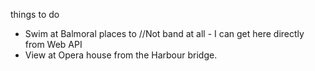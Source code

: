 things to do
 - Swim at Balmoral
places to //Not band at all - I can get here directly from Web API
  - View at Opera house from the Harbour bridge.
  


